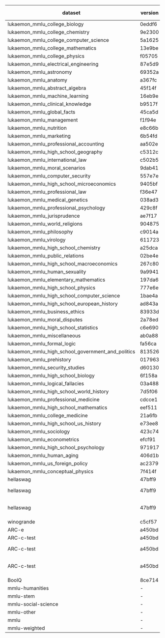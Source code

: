 | dataset | version | metric | mode | checkpoint-38820_hf |
|----- | ----- | ----- | ----- | -----|
| lukaemon_mmlu_college_biology | 0eddf6 | accuracy | ppl | 41.67 |
| lukaemon_mmlu_college_chemistry | 9e2300 | accuracy | ppl | 39.00 |
| lukaemon_mmlu_college_computer_science | 5a1625 | accuracy | ppl | 40.00 |
| lukaemon_mmlu_college_mathematics | 13e9be | accuracy | ppl | 30.00 |
| lukaemon_mmlu_college_physics | f05705 | accuracy | ppl | 32.35 |
| lukaemon_mmlu_electrical_engineering | 87e5d9 | accuracy | ppl | 56.55 |
| lukaemon_mmlu_astronomy | 69352a | accuracy | ppl | 49.34 |
| lukaemon_mmlu_anatomy | a367fc | accuracy | ppl | 40.00 |
| lukaemon_mmlu_abstract_algebra | 45f14f | accuracy | ppl | 37.00 |
| lukaemon_mmlu_machine_learning | 16eb9e | accuracy | ppl | 35.71 |
| lukaemon_mmlu_clinical_knowledge | b9517f | accuracy | ppl | 53.58 |
| lukaemon_mmlu_global_facts | 45ca5d | accuracy | ppl | 30.00 |
| lukaemon_mmlu_management | f1f94e | accuracy | ppl | 64.08 |
| lukaemon_mmlu_nutrition | e8c66b | accuracy | ppl | 54.90 |
| lukaemon_mmlu_marketing | 6b54fd | accuracy | ppl | 73.08 |
| lukaemon_mmlu_professional_accounting | aa502e | accuracy | ppl | 37.23 |
| lukaemon_mmlu_high_school_geography | c5312c | accuracy | ppl | 55.56 |
| lukaemon_mmlu_international_law | c502b5 | accuracy | ppl | 68.60 |
| lukaemon_mmlu_moral_scenarios | 9dab41 | accuracy | ppl | 23.80 |
| lukaemon_mmlu_computer_security | 557e7e | accuracy | ppl | 60.00 |
| lukaemon_mmlu_high_school_microeconomics | 9405bf | accuracy | ppl | 44.12 |
| lukaemon_mmlu_professional_law | f36e47 | accuracy | ppl | 34.55 |
| lukaemon_mmlu_medical_genetics | 038ad3 | accuracy | ppl | 52.00 |
| lukaemon_mmlu_professional_psychology | 429c8f | accuracy | ppl | 43.46 |
| lukaemon_mmlu_jurisprudence | ae7f17 | accuracy | ppl | 54.63 |
| lukaemon_mmlu_world_religions | 904875 | accuracy | ppl | 48.54 |
| lukaemon_mmlu_philosophy | c9014a | accuracy | ppl | 48.23 |
| lukaemon_mmlu_virology | 611723 | accuracy | ppl | 40.36 |
| lukaemon_mmlu_high_school_chemistry | a25dca | accuracy | ppl | 41.38 |
| lukaemon_mmlu_public_relations | 02be4e | accuracy | ppl | 50.91 |
| lukaemon_mmlu_high_school_macroeconomics | 267c80 | accuracy | ppl | 41.28 |
| lukaemon_mmlu_human_sexuality | 9a9941 | accuracy | ppl | 52.67 |
| lukaemon_mmlu_elementary_mathematics | 197da6 | accuracy | ppl | 37.83 |
| lukaemon_mmlu_high_school_physics | 777e6e | accuracy | ppl | 33.11 |
| lukaemon_mmlu_high_school_computer_science | 1bae4a | accuracy | ppl | 52.00 |
| lukaemon_mmlu_high_school_european_history | ad843a | accuracy | ppl | 54.55 |
| lukaemon_mmlu_business_ethics | 83933d | accuracy | ppl | 45.00 |
| lukaemon_mmlu_moral_disputes | 2a78ed | accuracy | ppl | 50.00 |
| lukaemon_mmlu_high_school_statistics | c6e690 | accuracy | ppl | 37.96 |
| lukaemon_mmlu_miscellaneous | ab0a88 | accuracy | ppl | 52.36 |
| lukaemon_mmlu_formal_logic | fa56ca | accuracy | ppl | 33.33 |
| lukaemon_mmlu_high_school_government_and_politics | 813526 | accuracy | ppl | 56.99 |
| lukaemon_mmlu_prehistory | 017963 | accuracy | ppl | 46.60 |
| lukaemon_mmlu_security_studies | d60130 | accuracy | ppl | 57.96 |
| lukaemon_mmlu_high_school_biology | 6f158a | accuracy | ppl | 51.61 |
| lukaemon_mmlu_logical_fallacies | 03a488 | accuracy | ppl | 45.40 |
| lukaemon_mmlu_high_school_world_history | 7d5f06 | accuracy | ppl | 57.81 |
| lukaemon_mmlu_professional_medicine | cdcce1 | accuracy | ppl | 42.65 |
| lukaemon_mmlu_high_school_mathematics | eef511 | accuracy | ppl | 33.70 |
| lukaemon_mmlu_college_medicine | 21a6fb | accuracy | ppl | 53.76 |
| lukaemon_mmlu_high_school_us_history | e73ee8 | accuracy | ppl | 46.57 |
| lukaemon_mmlu_sociology | 423c74 | accuracy | ppl | 62.19 |
| lukaemon_mmlu_econometrics | efcf91 | accuracy | ppl | 21.93 |
| lukaemon_mmlu_high_school_psychology | 971917 | accuracy | ppl | 57.98 |
| lukaemon_mmlu_human_aging | 406d1b | accuracy | ppl | 46.64 |
| lukaemon_mmlu_us_foreign_policy | ac2379 | accuracy | ppl | 66.00 |
| lukaemon_mmlu_conceptual_physics | 7f414f | accuracy | ppl | 38.30 |
| hellaswag | 47bff9 | accuracy - clean | ppl | 43.04 |
| hellaswag | 47bff9 | accuracy - input contaminated | ppl | 42.86 |
| hellaswag | 47bff9 | accuracy - input-and-label contaminated | ppl | 44.22 |
| winogrande | c5cf57 | accuracy | ll | 51.22 |
| ARC-e | a450bd | accuracy | ppl | 44.09 |
| ARC-c-test | a450bd | accuracy - clean | ppl | 30.81 |
| ARC-c-test | a450bd | accuracy - input contaminated | ppl | 37.74 |
| ARC-c-test | a450bd | accuracy - input-and-label contaminated | ppl | 34.52 |
| BoolQ | 8ce714 | accuracy | ppl | 62.39 |
| mmlu-humanities | - | naive_average | ppl | 47.12 |
| mmlu-stem | - | naive_average | ppl | 41.45 |
| mmlu-social-science | - | naive_average | ppl | 50.92 |
| mmlu-other | - | naive_average | ppl | 49.66 |
| mmlu | - | naive_average | ppl | 46.61 |
| mmlu-weighted | - | weighted_average | ppl | 44.88 |
